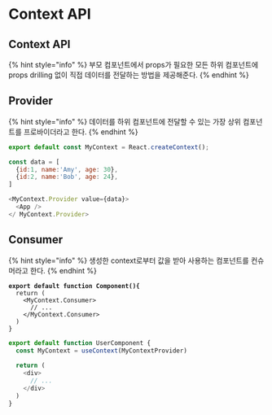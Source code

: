 # Context API

## Context API

{% hint style="info" %}
부모 컴포넌트에서 props가 필요한 모든 하위 컴포넌트에 props drilling 없이 직접 데이터를 전달하는 방법을 제공해준다.
{% endhint %}

## Provider

{% hint style="info" %}
데이터를 하위 컴포넌트에 전달할 수 있는 가장 상위 컴포넌트를 프로바이더라고 한다.
{% endhint %}

```javascript
export default const MyContext = React.createContext();

const data = [
  {id:1, name:'Amy', age: 30},
  {id:2, name:'Bob', age: 24},
]

<MyContext.Provider value={data}>
  <App />
</ MyContext.Provider>
```

## Consumer

{% hint style="info" %}
생성한 context로부터 값을 받아 사용하는 컴포넌트를 컨슈머라고 한다.
{% endhint %}

<pre class="language-javascript"><code class="lang-javascript"><strong>export default function Component(){
</strong>  return (
    &#x3C;MyContext.Consumer>
      // ...
    &#x3C;/MyContext.Consumer>
  )
}</code></pre>

```javascript
export default function UserComponent {
  const MyContext = useContext(MyContextProvider)
  
  return (
    <div>
      // ...
    </div>
  )
}
```
